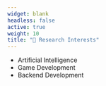 ```yaml
---
widget: blank
headless: false
active: true
weight: 10
title: "🔬 Research Interests"
---
```


<div class="card">
  <div class="card-body">
    <ul>
      <li>Artificial Intelligence</li>
      <li>Game Development</li>
      <li>Backend Development</li>
    </ul>
  </div>
</div>
